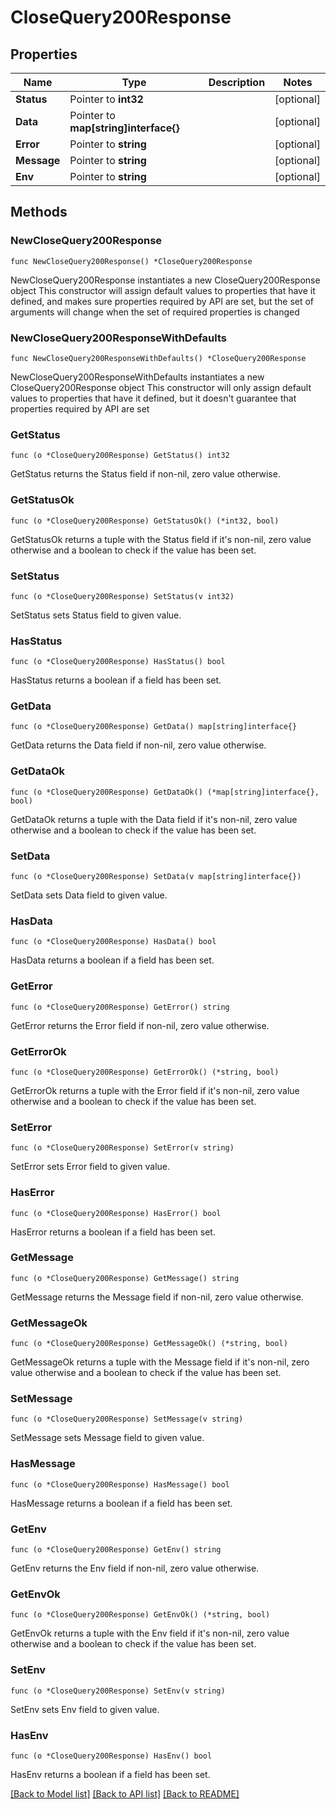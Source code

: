 # CloseQuery200Response

## Properties

Name | Type | Description | Notes
------------ | ------------- | ------------- | -------------
**Status** | Pointer to **int32** |  | [optional] 
**Data** | Pointer to **map[string]interface{}** |  | [optional] 
**Error** | Pointer to **string** |  | [optional] 
**Message** | Pointer to **string** |  | [optional] 
**Env** | Pointer to **string** |  | [optional] 

## Methods

### NewCloseQuery200Response

`func NewCloseQuery200Response() *CloseQuery200Response`

NewCloseQuery200Response instantiates a new CloseQuery200Response object
This constructor will assign default values to properties that have it defined,
and makes sure properties required by API are set, but the set of arguments
will change when the set of required properties is changed

### NewCloseQuery200ResponseWithDefaults

`func NewCloseQuery200ResponseWithDefaults() *CloseQuery200Response`

NewCloseQuery200ResponseWithDefaults instantiates a new CloseQuery200Response object
This constructor will only assign default values to properties that have it defined,
but it doesn't guarantee that properties required by API are set

### GetStatus

`func (o *CloseQuery200Response) GetStatus() int32`

GetStatus returns the Status field if non-nil, zero value otherwise.

### GetStatusOk

`func (o *CloseQuery200Response) GetStatusOk() (*int32, bool)`

GetStatusOk returns a tuple with the Status field if it's non-nil, zero value otherwise
and a boolean to check if the value has been set.

### SetStatus

`func (o *CloseQuery200Response) SetStatus(v int32)`

SetStatus sets Status field to given value.

### HasStatus

`func (o *CloseQuery200Response) HasStatus() bool`

HasStatus returns a boolean if a field has been set.

### GetData

`func (o *CloseQuery200Response) GetData() map[string]interface{}`

GetData returns the Data field if non-nil, zero value otherwise.

### GetDataOk

`func (o *CloseQuery200Response) GetDataOk() (*map[string]interface{}, bool)`

GetDataOk returns a tuple with the Data field if it's non-nil, zero value otherwise
and a boolean to check if the value has been set.

### SetData

`func (o *CloseQuery200Response) SetData(v map[string]interface{})`

SetData sets Data field to given value.

### HasData

`func (o *CloseQuery200Response) HasData() bool`

HasData returns a boolean if a field has been set.

### GetError

`func (o *CloseQuery200Response) GetError() string`

GetError returns the Error field if non-nil, zero value otherwise.

### GetErrorOk

`func (o *CloseQuery200Response) GetErrorOk() (*string, bool)`

GetErrorOk returns a tuple with the Error field if it's non-nil, zero value otherwise
and a boolean to check if the value has been set.

### SetError

`func (o *CloseQuery200Response) SetError(v string)`

SetError sets Error field to given value.

### HasError

`func (o *CloseQuery200Response) HasError() bool`

HasError returns a boolean if a field has been set.

### GetMessage

`func (o *CloseQuery200Response) GetMessage() string`

GetMessage returns the Message field if non-nil, zero value otherwise.

### GetMessageOk

`func (o *CloseQuery200Response) GetMessageOk() (*string, bool)`

GetMessageOk returns a tuple with the Message field if it's non-nil, zero value otherwise
and a boolean to check if the value has been set.

### SetMessage

`func (o *CloseQuery200Response) SetMessage(v string)`

SetMessage sets Message field to given value.

### HasMessage

`func (o *CloseQuery200Response) HasMessage() bool`

HasMessage returns a boolean if a field has been set.

### GetEnv

`func (o *CloseQuery200Response) GetEnv() string`

GetEnv returns the Env field if non-nil, zero value otherwise.

### GetEnvOk

`func (o *CloseQuery200Response) GetEnvOk() (*string, bool)`

GetEnvOk returns a tuple with the Env field if it's non-nil, zero value otherwise
and a boolean to check if the value has been set.

### SetEnv

`func (o *CloseQuery200Response) SetEnv(v string)`

SetEnv sets Env field to given value.

### HasEnv

`func (o *CloseQuery200Response) HasEnv() bool`

HasEnv returns a boolean if a field has been set.


[[Back to Model list]](../README.md#documentation-for-models) [[Back to API list]](../README.md#documentation-for-api-endpoints) [[Back to README]](../README.md)


